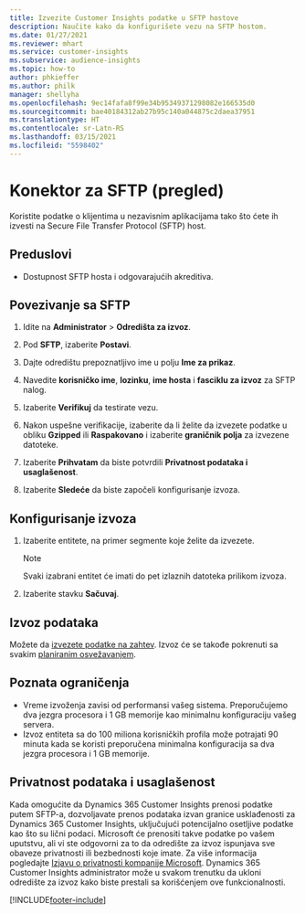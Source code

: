 ```yaml
---
title: Izvezite Customer Insights podatke u SFTP hostove
description: Naučite kako da konfigurišete vezu na SFTP hostom.
ms.date: 01/27/2021
ms.reviewer: mhart
ms.service: customer-insights
ms.subservice: audience-insights
ms.topic: how-to
author: phkieffer
ms.author: philk
manager: shellyha
ms.openlocfilehash: 9ec14fafa8f99e34b95349371298082e166535d0
ms.sourcegitcommit: bae40184312ab27b95c140a044875c2daea37951
ms.translationtype: HT
ms.contentlocale: sr-Latn-RS
ms.lasthandoff: 03/15/2021
ms.locfileid: "5598402"
---
```

# <a name="connector-for-sftp-preview"></a>Konektor za SFTP (pregled)

Koristite podatke o klijentima u nezavisnim aplikacijama tako što ćete ih izvesti na Secure File Transfer Protocol (SFTP) host.

## <a name="prerequisites"></a>Preduslovi

- Dostupnost SFTP hosta i odgovarajućih akreditiva.

## <a name="connect-to-sftp"></a>Povezivanje sa SFTP

1. Idite na **Administrator** > **Odredišta za izvoz**.

1. Pod **SFTP**, izaberite **Postavi**.

1. Dajte odredištu prepoznatljivo ime u polju **Ime za prikaz**.

1. Navedite **korisničko ime**, **lozinku**, **ime hosta** i **fasciklu za izvoz** za SFTP nalog.

1. Izaberite **Verifikuj** da testirate vezu.

1. Nakon uspešne verifikacije, izaberite da li želite da izvezete podatke u obliku **Gzipped** ili **Raspakovano** i izaberite **graničnik polja** za izvezene datoteke.

1. Izaberite **Prihvatam** da biste potvrdili **Privatnost podataka i usaglašenost**.

1. Izaberite **Sledeće** da biste započeli konfigurisanje izvoza.

## <a name="configure-the-export"></a>Konfigurisanje izvoza

1. Izaberite entitete, na primer segmente koje želite da izvezete.

   > [!NOTE]
   > Svaki izabrani entitet će imati do pet izlaznih datoteka prilikom izvoza. 

1. Izaberite stavku **Sačuvaj**.

## <a name="export-the-data"></a>Izvoz podataka

Možete da [izvezete podatke na zahtev](export-destinations.md). Izvoz će se takođe pokrenuti sa svakim [planiranim osvežavanjem](system.md#schedule-tab).

## <a name="known-limitations"></a>Poznata ograničenja

- Vreme izvoženja zavisi od performansi vašeg sistema. Preporučujemo dva jezgra procesora i 1 GB memorije kao minimalnu konfiguraciju vašeg servera. 
- Izvoz entiteta sa do 100 miliona korisničkih profila može potrajati 90 minuta kada se koristi preporučena minimalna konfiguracija sa dva jezgra procesora i 1 GB memorije. 

## <a name="data-privacy-and-compliance"></a>Privatnost podataka i usaglašenost

Kada omogućite da Dynamics 365 Customer Insights prenosi podatke putem SFTP-a, dozvoljavate prenos podataka izvan granice usklađenosti za Dynamics 365 Customer Insights, uključujući potencijalno osetljive podatke kao što su lični podaci. Microsoft će prenositi takve podatke po vašem uputstvu, ali vi ste odgovorni za to da odredište za izvoz ispunjava sve obaveze privatnosti ili bezbednosti koje imate. Za više informacija pogledajte [Izjavu o privatnosti kompanije Microsoft](https://go.microsoft.com/fwlink/?linkid=396732).
Dynamics 365 Customer Insights administrator može u svakom trenutku da ukloni odredište za izvoz kako biste prestali sa korišćenjem ove funkcionalnosti.


[!INCLUDE[footer-include](../includes/footer-banner.md)]
